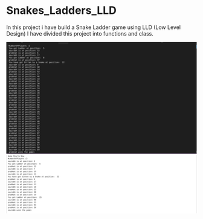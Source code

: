# Snakes_Ladders_LLD
In this project i have build a Snake Ladder game using LLD (Low Level Design)
I have divided this project into functions and class.

![Output Image1](./images/output1.png)
![Output Image2](./images/output2.png)
